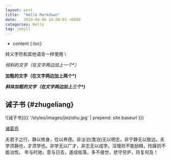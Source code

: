 ```yaml
---
layout: post
title:  "Hello Markdown"
date:   2019-04-06 14:00:01 +0800
categories: Hello
tag: jekyll
---
```


* content
{:toc}


转义字符和其他语言一样使用  \

*倾斜的文字（在文字两边加上一个\*）*

**加粗的文字（在文字两边加上两个\*)**

***斜体加粗的文字（在文字两边加上三个\*)***

诫子书				{#zhugeliang}
------------------------

![诫子书]({{ '/styles/images/jiezishu.jpg' | prepend: site.baseurl  }})


[诸葛亮](#)


夫君子之行，静以修身，俭以养德。非淡泊(澹泊)无以明志，非宁静无以致远。夫学须静也，才须学也。非学无以广才，非志无以成学。淫慢则不能励精，险躁则不能冶性。
年与时驰，意与日去，遂成枯落，多不接世，悲守穷庐，将复何及！


[jekyll]:      http://jekyllrb.com
[jekyll-gh]:   https://github.com/jekyll/jekyll
[jekyll-help]: https://github.com/jekyll/jekyll-help
